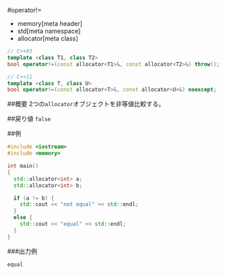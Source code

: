 #operator!=
* memory[meta header]
* std[meta namespace]
* allocator[meta class]

```cpp
// C++03
template <class T1, class T2>
bool operator!=(const allocator<T1>&, const allocator<T2>&) throw();

// C++11
template <class T, class U>
bool operator!=(const allocator<T>&, const allocator<U>&) noexcept;
```

##概要
2つの`allocator`オブジェクトを非等値比較する。


##戻り値
`false`


##例
```cpp
#include <iostream>
#include <memory>

int main()
{
  std::allocator<int> a;
  std::allocator<int> b;

  if (a != b) {
    std::cout << "not equal" << std::endl;
  }
  else {
    std::cout << "equal" << std::endl;
  }
}
```

###出力例
```
equal
```


